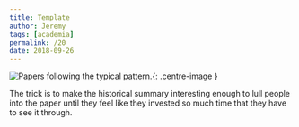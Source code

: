 ```yaml
---
title: Template
author: Jeremy
tags: [academia]
permalink: /20
date: 2018-09-26
---
```


![Papers following the typical pattern.](https://res.cloudinary.com/dh3hm8pb7/image/upload/c_scale,q_auto:best/v1535842837/Handwaving/Published/Template.png){: .centre-image }

The trick is to make the historical summary interesting enough to lull people into the paper until they feel like they invested so much time that they have to see it through.